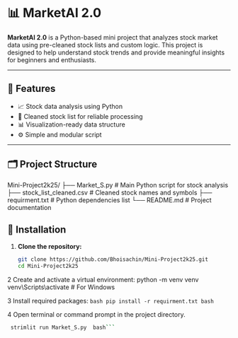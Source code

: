 # 📊 MarketAI 2.0

**MarketAI 2.0** is a Python-based mini project that analyzes stock market data using pre-cleaned stock lists and custom logic. This project is designed to help understand stock trends and provide meaningful insights for beginners and enthusiasts.

---

## 🧠 Features

- 📈 Stock data analysis using Python
- 🧹 Cleaned stock list for reliable processing
- 📊 Visualization-ready data structure
- ⚙️ Simple and modular script

---

## 🗂️ Project Structure
Mini-Project2k25/
├── Market_S.py # Main Python script for stock analysis
├── stock_list_cleaned.csv # Cleaned stock names and symbols
├── requirment.txt # Python dependencies list
└── README.md # Project documentation

## 🚀 Installation

1. **Clone the repository:**
   ```bash
   git clone https://github.com/Bhoisachin/Mini-Project2k25.git
   cd Mini-Project2k25

2 Create and activate a virtual environment:
python -m venv venv
venv\Scripts\activate   # For Windows


3 Install required packages:  ```bash
   pip install -r requirment.txt
bash```


4 Open terminal or command prompt in the project directory.
 ```bash
  strimlit run Market_S.py  bash```




